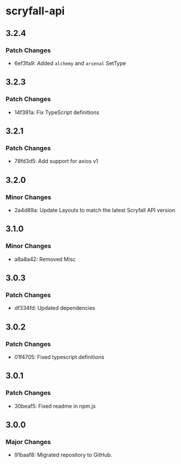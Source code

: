 # scryfall-api

## 3.2.4

### Patch Changes

- 6ef3fa9: Added `alchemy` and `arsenal` SetType

## 3.2.3

### Patch Changes

- 14f391a: Fix TypeScript definitions

## 3.2.1

### Patch Changes

- 78fd3d5: Add support for axios v1

## 3.2.0

### Minor Changes

- 2a4d89a: Update Layouts to match the latest Scryfall API version

## 3.1.0

### Minor Changes

- a8a8a42: Removed Misc

## 3.0.3

### Patch Changes

- df334fd: Updated dependencies

## 3.0.2

### Patch Changes

- 01f4705: Fixed typescript definitions

## 3.0.1

### Patch Changes

- 30beaf5: Fixed readme in npm.js

## 3.0.0

### Major Changes

- 91baaf8: Migrated repository to GitHub.
